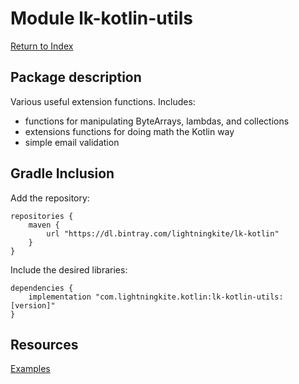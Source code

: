 # Module lk-kotlin-utils

[Return to Index](../)

## Package description

Various useful extension functions.  Includes:
- functions for manipulating ByteArrays, lambdas, and collections
- extensions functions for doing math the Kotlin way
- simple email validation
## Gradle Inclusion

Add the repository:

```
repositories {
    maven {
        url "https://dl.bintray.com/lightningkite/lk-kotlin"
    }
}
```

Include the desired libraries:

```
dependencies {
    implementation "com.lightningkite.kotlin:lk-kotlin-utils:[version]"
}
```

## Resources

[Examples](https://github.com/lightningkite/lk-kotlin/tree/master/lk-kotlin-utils/src/test/kotlin/lk/kotlin/utils/example)
